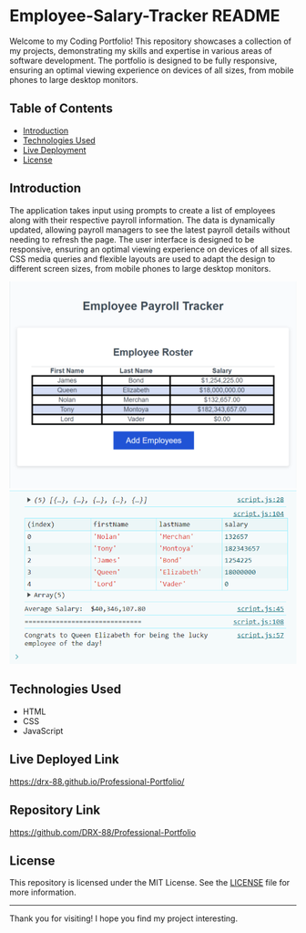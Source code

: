 # Employee-Salary-Tracker README

Welcome to my Coding Portfolio! This repository showcases a collection of my projects, demonstrating my skills and expertise in various areas of software development. The portfolio is designed to be fully responsive, ensuring an optimal viewing experience on devices of all sizes, from mobile phones to large desktop monitors.

## Table of Contents

- [Introduction](#introduction)
- [Technologies Used](#technologies-used)
- [Live Deployment](#live-deployed-link)
- [License](#license)

## Introduction

The application takes input using prompts to create a list of employees along with their respective payroll information. The data is dynamically updated, allowing payroll managers to see the latest payroll details without needing to refresh the page. The user interface is designed to be responsive, ensuring an optimal viewing experience on devices of all sizes. CSS media queries and flexible layouts are used to adapt the design to different screen sizes, from mobile phones to large desktop monitors.

 ![image](./Develop/assets/images/2024-05-20T18_01_46.png)
 ![image](./Develop/assets/images/2024-05-20T18_02_05.png)

 
## Technologies Used

- HTML
- CSS
- JavaScript

## Live Deployed Link
https://drx-88.github.io/Professional-Portfolio/
## Repository Link
https://github.com/DRX-88/Professional-Portfolio

## License

This repository is licensed under the MIT License. See the [LICENSE](LICENSE) file for more information.

---

Thank you for visiting! I hope you find my project interesting.
